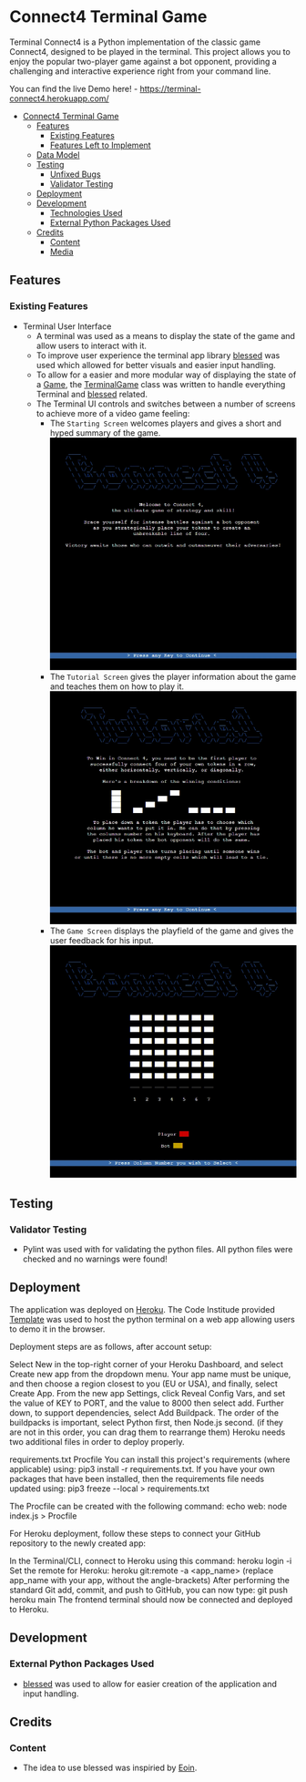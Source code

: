 # Connect4 Terminal Game

Terminal Connect4 is a Python implementation of the classic game Connect4, designed to be played in the terminal. This project allows you to enjoy the popular two-player game against a bot opponent, providing a challenging and interactive experience right from your command line.

You can find the live Demo here! - https://terminal-connect4.herokuapp.com/

- [Connect4 Terminal Game](#connect4-terminal-game)
  * [Features](#features)
    * [Existing Features](#existing-features)
    * [Features Left to Implement](#features-left-to-implement)
  * [Data Model](#data-model)
  * [Testing](#testing)
    * [Unfixed Bugs](#unfixed-bugs)
    * [Validator Testing](#validator-testing)
  * [Deployment](#deployment)
  * [Development](#development)
    * [Technologies Used](#technologies-used)
    * [External Python Packages Used](#external-python-packages-used)
  * [Credits](#credits)
    * [Content](#content)
    * [Media](#media)

## Features

### Existing Features

  - Terminal User Interface
    - A terminal was used as a means to display the state of the game and allow users to interact with it.
    - To improve user experience the terminal app library [blessed](https://pypi.org/project/blessed/) was used which allowed for better visuals and easier input handling.
    - To allow for a easier and more modular way of displaying the state of a [Game](https://github.com/DebuggedMoon/terminal-connect4/blob/main/game.py), the [TerminalGame](https://github.com/DebuggedMoon/terminal-connect4/blob/main/terminalgame.py) class was written to handle everything Terminal and [blessed](https://pypi.org/project/blessed/) related.
    - The Terminal UI controls and switches between a number of screens to achieve more of a video game feeling:
      - The `Starting Screen` welcomes players and gives a short and hyped summary of the game.
        ![Starting Screen](docs/images/starting_screen.webp)
      - The `Tutorial Screen` gives the player information about the game and teaches them on how to play it.
        ![Tutorial Screen](docs/images/tutorial.webp)
      - The `Game Screen` displays the playfield of the game and gives the user feedback for his input.
        ![Game Screen](docs/images/game-screen.webp)

## Testing

### Validator Testing 
 - Pylint was used with for validating the python files. All python files were checked and no warnings were found!
## Deployment
The application was deployed on [Heroku](https://dashboard.heroku.com/). The Code Institude provided [Template](https://github.com/Code-Institute-Org/python-essentials-template) was used to host the python terminal on a web app allowing users to demo it in the browser.

Deployment steps are as follows, after account setup:

Select New in the top-right corner of your Heroku Dashboard, and select Create new app from the dropdown menu.
Your app name must be unique, and then choose a region closest to you (EU or USA), and finally, select Create App.
From the new app Settings, click Reveal Config Vars, and set the value of KEY to PORT, and the value to 8000 then select add.
Further down, to support dependencies, select Add Buildpack.
The order of the buildpacks is important, select Python first, then Node.js second. (if they are not in this order, you can drag them to rearrange them)
Heroku needs two additional files in order to deploy properly.

requirements.txt
Procfile
You can install this project's requirements (where applicable) using: pip3 install -r requirements.txt. If you have your own packages that have been installed, then the requirements file needs updated using: pip3 freeze --local > requirements.txt

The Procfile can be created with the following command: echo web: node index.js > Procfile

For Heroku deployment, follow these steps to connect your GitHub repository to the newly created app:

In the Terminal/CLI, connect to Heroku using this command: heroku login -i
Set the remote for Heroku: heroku git:remote -a <app_name> (replace app_name with your app, without the angle-brackets)
After performing the standard Git add, commit, and push to GitHub, you can now type: git push heroku main
The frontend terminal should now be connected and deployed to Heroku.

## Development

### External Python Packages Used

 - [blessed](https://pypi.org/project/blessed/) was used to allow for easier creation of the application and input handling.

## Credits

### Content

 - The idea to use blessed was inspiried by [Eoin](https://github.com/eoinlarkin).